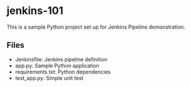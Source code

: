 # jenkins-101

This is a sample Python project set up for Jenkins Pipeline demonstration.

## Files
- Jenkinsfile: Jenkins pipeline definition
- app.py: Sample Python application
- requirements.txt: Python dependencies
- test_app.py: Simple unit test
